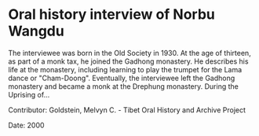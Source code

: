 # Oral history interview of Norbu Wangdu  
The interviewee was born in the Old Society in 1930. At the age of thirteen, as part of a monk tax, he joined the Gadhong monastery. He describes his life at the monastery, including learning to play the trumpet for the Lama dance or "Cham-Doong". Eventually, the interviewee left the Gadhong monastery and became a monk at the Drephung monastery. During the Uprising of... 

Contributor: Goldstein, Melvyn C. - Tibet Oral History and Archive Project  

Date:
2000  

